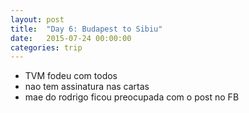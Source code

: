 ```yaml
---
layout: post
title:  "Day 6: Budapest to Sibiu"
date:   2015-07-24 00:00:00
categories: trip
---
```

* TVM fodeu com todos
* nao tem assinatura nas cartas
* mae do rodrigo ficou preocupada com o post no FB

